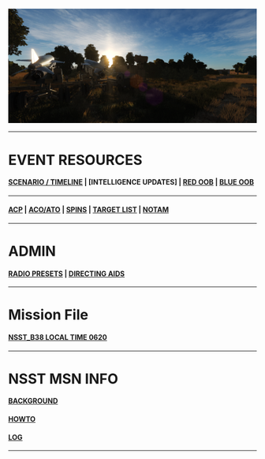 
![Front IMG](/Docs/front_img2.PNG) 

---

# EVENT RESOURCES
####  [SCENARIO / TIMELINE](/Docs/scenario.md) | [INTELLIGENCE UPDATES] | [RED OOB](/Docs/OOB/OOB_RED.md) | [BLUE OOB](/Docs/OOBBLUE/BLUE_OOB.md)
---
####  [ACP](/Docs/ACP/ACP.md) | [ACO/ATO](/Docs/ATO/ATO.md) | [SPINS](Docs/SPINS/SPINS.md) | [TARGET LIST](/Docs/targets/maintgtlist.md) | [NOTAM](/Docs/NOTAM.md)  

---
# ADMIN
####  [RADIO PRESETS](/Docs/radiopresets.md) | [DIRECTING AIDS](/Docs/Directing/directing.md)  
  
---
# Mission File

####  [NSST_B38 LOCAL TIME 0620](/Docs/NSST_B38_RELEASE.miz)

---
# NSST MSN INFO
####  [BACKGROUND](/Docs/background.md)  
####  [HOWTO](/Docs/howto.md)  
####  [LOG](/Docs/log.md)  
---
